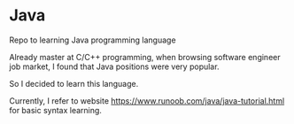# Java
Repo to learning Java programming language

Already master at C/C++ programming, when browsing software engineer job market, I found that Java positions were very popular.

So I decided to learn this language.

Currently, I refer to website https://www.runoob.com/java/java-tutorial.html for basic syntax learning.


